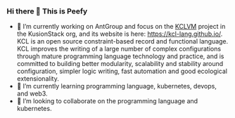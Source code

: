 ### Hi there 👋 This is Peefy

- 🔭 I’m currently working on AntGroup and focus on the [KCLVM](https://github.com/KusionStack/KCLVM) project in the KusionStack org, and its website is here: https://kcl-lang.github.io/. KCL is an open source constraint-based record and functional language. KCL improves the writing of a large number of complex configurations through mature programming language technology and practice, and is committed to building better modularity, scalability and stability around configuration, simpler logic writing, fast automation and good ecological extensionality.
- 🌱 I’m currently learning programming language, kubernetes, devops, and web3.
- 👯 I’m looking to collaborate on the programming language and kubernetes.

<!--
**Peefy/Peefy** is a ✨ _special_ ✨ repository because its `README.md` (this file) appears on your GitHub profile.

Here are some ideas to get you started:

- 🔭 I’m currently working on ...
- 🌱 I’m currently learning ...
- 👯 I’m looking to collaborate on ...
- 🤔 I’m looking for help with ...
- 💬 Ask me about ...
- 📫 How to reach me: ...
- 😄 Pronouns: ...
- ⚡ Fun fact: ...
-->
